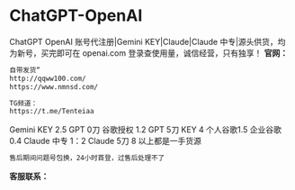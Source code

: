 # ChatGPT-OpenAI
ChatGPT OpenAI 账号代注册|Gemini KEY|Claude|Claude 中专|源头供货，均为新号，买完即可在 openai.com 登录查使用量，诚信经营，只有独享！
**官网：**
```html
自带发货“
http://qqww100.com/
https://www.nmnsd.com/

TG频道：
https://t.me/Tenteiaa
```


Gemini KEY 2.5
GPT 0刀 谷歌授权 1.2
GPT 5刀 KEY  4
个人谷歌1.5
企业谷歌0.4
Claude 中专 1：2
Claude  5刀 8
以上都是一手货源
```html
售后期间问题号包换，24小时首登，过售后处理不了


```

**客服联系：**
```html
